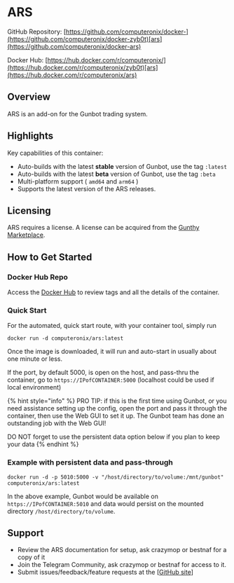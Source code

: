 # ARS

GitHub Repository: [https://github.com/computeronix/docker-](https://github.com/computeronix/docker-zyb0t)[ars](https://github.com/computeronix/docker-ars)

Docker Hub: [https://hub.docker.com/r/computeronix/](https://hub.docker.com/r/computeronix/zyb0t)[ars](https://hub.docker.com/r/computeronix/ars)

## Overview

ARS is an add-on for the Gunbot trading system.

## Highlights

Key capabilities of this container:

* Auto-builds with the latest **stable** version of Gunbot, use the tag `:latest`
* Auto-builds with the latest **beta** version of Gunbot, use the tag `:beta`
* Multi-platform support ( `amd64` and `arm64` )
* Supports the latest version of the ARS releases.

## Licensing

ARS requires a license. A license can be acquired from the [Gunthy Marketplace](https://marketplace.gunthy.io/for-gunbot-market-maker/ars-intelligent-trend-algo).

## How to Get Started[​](https://marketplace.gunthy.io/extras/GunbotDocker#how-to-get-started) <a href="#how-to-get-started" id="how-to-get-started"></a>

### Docker Hub Repo

Access the [Docker Hub](https://hub.docker.com/r/computeronix/ars) to review tags and all the details of the container.

### Quick Start[​](https://marketplace.gunthy.io/extras/GunbotDocker#quick-start) <a href="#quick-start" id="quick-start"></a>

For the automated, quick start route, with your container tool, simply run

```
docker run -d computeronix/ars:latest
```

Once the image is downloaded, it will run and auto-start in usually about one minute or less.

If the port, by default 5000, is open on the host, and pass-thru the container, go to `https://IPofCONTAINER:5000` (localhost could be used if local environment)

{% hint style="info" %}
PRO TIP: if this is the first time using Gunbot, or you need assistance setting up the config, open the port and pass it through the container, then use the Web GUI to set it up. The Gunbot team has done an outstanding job with the Web GUI!

DO NOT forget to use the persistent data option below if you plan to keep your data
{% endhint %}

### Example with persistent data and pass-through

```
docker run -d -p 5010:5000 -v "/host/directory/to/volume:/mnt/gunbot" computeronix/ars:latest
```

In the above example, Gunbot would be available on `https://IPofCONTAINER:5010` and data would persist on the mounted directory `/host/directory/to/volume`.

## Support

* Review the ARS documentation for setup, ask crazymop or bestnaf for a copy of it
* Join the Telegram Community, ask crazymop or bestnaf for access to it.
* Submit issues/feedback/feature requests at the \[[GitHub site](https://github.com/computeronix/docker-ars/issues)]
